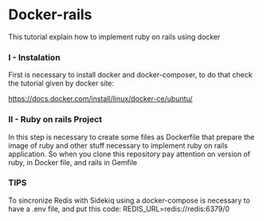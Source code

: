 # Docker-rails
This tutorial explain how to implement ruby on rails using docker
### I - Instalation 
First is necessary to install docker and docker-composer, to do that check the tutorial given by docker site:

https://docs.docker.com/install/linux/docker-ce/ubuntu/

### II - Ruby on rails Project
In this step is necessary to create some files as Dockerfile that prepare the image of ruby ​​and other stuff necessary to implement ruby ​​on rails application. So when you clone this repository pay attention on version of ruby, in Docker file, and rails in Gemfile

### TIPS
To sincronize Redis with Sidekiq using a docker-compose is necessary to have a .env file, and put this code:
  REDIS_URL=redis://redis:6379/0
 
